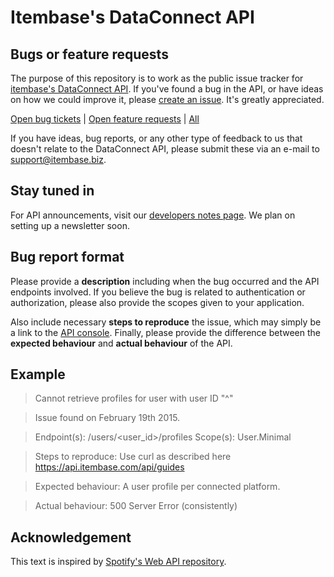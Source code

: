 # Itembase's DataConnect API

## Bugs or feature requests
The purpose of this repository is to work as the public issue tracker for [itembase's DataConnect API](https://api.itembase.com/api). If you've found a bug in the API, or have ideas on how we could improve it, please [create an issue](https://github.com/itembase/data-connect-api/issues). It's greatly appreciated.

[Open bug tickets](https://github.com/itembase/data-connect-api/labels/bug) | [Open feature requests](https://github.com/itembase/data-connect-api/labels/enhancement) | [All](https://github.com/itembase/data-connect-api/issues) 

If you have ideas, bug reports, or any other type of feedback to us that doesn't relate to the DataConnect API, please submit these via an e-mail to support@itembase.biz.

## Stay tuned in

For API announcements, visit our [developers notes page](https://itembase.github.io/api-notes). We plan on setting up a newsletter soon.

## Bug report format
Please provide a **description** including when the bug occurred and the API endpoints involved. If you believe the bug is related to authentication or authorization, please also provide the scopes given to your application.

Also include necessary **steps to reproduce** the issue, which may simply be a link to the [API console](https://developer.spotify.com/web-api/console/). Finally, please provide the difference between the **expected behaviour** and **actual behaviour** of the API.

## Example

>Cannot retrieve profiles for user with user ID "^"

>Issue found on February 19th 2015.

>Endpoint(s): /users/<user_id>/profiles
Scope(s): User.Minimal

>Steps to reproduce: Use curl as described here https://api.itembase.com/api/guides

>Expected behaviour: A user profile per connected platform.

>Actual behaviour: 500 Server Error (consistently)

## Acknowledgement

This text is inspired by [Spotify's Web API repository](https://github.com/spotify/web-api).
